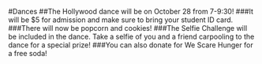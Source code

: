 #Dances
##The Hollywood dance will be on October 28 from 7-9:30!
###It will be $5 for admission and make sure to bring your student ID card.
###There will now be popcorn and cookies!
###The Selfie Challenge will be included in the dance. Take a selfie of you and a friend carpooling to the dance for a special prize!
###You can also donate for We Scare Hunger for a free soda!



<!--<h4 style="color:yellow">When:May 19-21</h4>
####Come and watch the movies your friends have worked so hard to make
####This year, You! Yes,you! You the student get to vote for your favorite movie. Come to the gym at lunch on May 19th and 20th and watch the movies your friends have made. 
####Then you vote for your favorite movie, and on the 21st come in and find out who won!
-->
